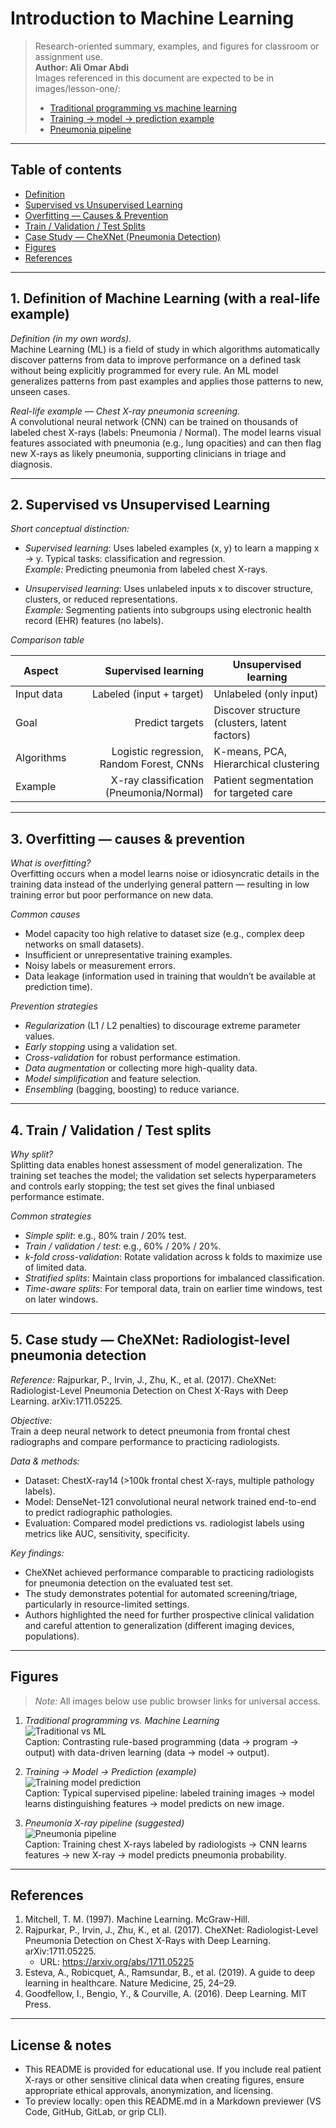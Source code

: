 # Introduction to Machine Learning

> Research-oriented summary, examples, and figures for classroom or assignment use.  
> **Author: Ali Omar Abdi**  
> Images referenced in this document are expected to be in images/lesson-one/:
> - [Traditional programming vs machine learning](https://upload.wikimedia.org/wikipedia/commons/5/51/Machine_learning_vs_traditional_programming.png)
> - [Training → model → prediction example](https://upload.wikimedia.org/wikipedia/commons/6/69/Cats_and_dogs_training_example.png)
> - [Pneumonia pipeline](https://upload.wikimedia.org/wikipedia/commons/8/8c/Pneumonia_Xray_ML_pipeline.png)

---

## Table of contents
- [Definition](#1-definition-of-machine-learning-with-a-real-life-example)
- [Supervised vs Unsupervised Learning](#2-supervised-vs-unsupervised-learning)
- [Overfitting — Causes & Prevention](#3-overfitting---causes--prevention)
- [Train / Validation / Test Splits](#4-train--validation--test-splits)
- [Case Study — CheXNet (Pneumonia Detection)](#5-case-study--chexnet-pneumonia-detection)
- [Figures](#figures)
- [References](#references)

---

## 1. Definition of Machine Learning (with a real-life example)

*Definition (in my own words).*  
Machine Learning (ML) is a field of study in which algorithms automatically discover patterns from data to improve performance on a defined task without being explicitly programmed for every rule. An ML model generalizes patterns from past examples and applies those patterns to new, unseen cases.

*Real-life example — Chest X-ray pneumonia screening.*  
A convolutional neural network (CNN) can be trained on thousands of labeled chest X-rays (labels: Pneumonia / Normal). The model learns visual features associated with pneumonia (e.g., lung opacities) and can then flag new X-rays as likely pneumonia, supporting clinicians in triage and diagnosis.

---

## 2. Supervised vs Unsupervised Learning

*Short conceptual distinction:*

- *Supervised learning*: Uses labeled examples (x, y) to learn a mapping x → y. Typical tasks: classification and regression.  
  *Example:* Predicting pneumonia from labeled chest X-rays.

- *Unsupervised learning*: Uses unlabeled inputs x to discover structure, clusters, or reduced representations.  
  *Example:* Segmenting patients into subgroups using electronic health record (EHR) features (no labels).

*Comparison table*

| Aspect | Supervised learning | Unsupervised learning |
|---|---:|---|
| Input data | Labeled (input + target) | Unlabeled (only input) |
| Goal | Predict targets | Discover structure (clusters, latent factors) |
| Algorithms | Logistic regression, Random Forest, CNNs | K-means, PCA, Hierarchical clustering |
| Example | X-ray classification (Pneumonia/Normal) | Patient segmentation for targeted care |

---

## 3. Overfitting — causes & prevention

*What is overfitting?*  
Overfitting occurs when a model learns noise or idiosyncratic details in the training data instead of the underlying general pattern — resulting in low training error but poor performance on new data.

*Common causes*
- Model capacity too high relative to dataset size (e.g., complex deep networks on small datasets).
- Insufficient or unrepresentative training examples.
- Noisy labels or measurement errors.
- Data leakage (information used in training that wouldn’t be available at prediction time).

*Prevention strategies*
- *Regularization* (L1 / L2 penalties) to discourage extreme parameter values.
- *Early stopping* using a validation set.
- *Cross-validation* for robust performance estimation.
- *Data augmentation* or collecting more high-quality data.
- *Model simplification* and feature selection.
- *Ensembling* (bagging, boosting) to reduce variance.

---

## 4. Train / Validation / Test splits

*Why split?*  
Splitting data enables honest assessment of model generalization. The training set teaches the model; the validation set selects hyperparameters and controls early stopping; the test set gives the final unbiased performance estimate.

*Common strategies*
- *Simple split*: e.g., 80% train / 20% test.
- *Train / validation / test*: e.g., 60% / 20% / 20%.
- *k-fold cross-validation*: Rotate validation across k folds to maximize use of limited data.
- *Stratified splits*: Maintain class proportions for imbalanced classification.
- *Time-aware splits*: For temporal data, train on earlier time windows, test on later windows.

---

## 5. Case study — CheXNet: Radiologist-level pneumonia detection

*Reference:* Rajpurkar, P., Irvin, J., Zhu, K., et al. (2017). CheXNet: Radiologist-Level Pneumonia Detection on Chest X-Rays with Deep Learning. arXiv:1711.05225.

*Objective:*  
Train a deep neural network to detect pneumonia from frontal chest radiographs and compare performance to practicing radiologists.

*Data & methods:*  
- Dataset: ChestX-ray14 (>100k frontal chest X-rays, multiple pathology labels).  
- Model: DenseNet-121 convolutional neural network trained end-to-end to predict radiographic pathologies.  
- Evaluation: Compared model predictions vs. radiologist labels using metrics like AUC, sensitivity, specificity.

*Key findings:*  
- CheXNet achieved performance comparable to practicing radiologists for pneumonia detection on the evaluated test set.  
- The study demonstrates potential for automated screening/triage, particularly in resource-limited settings.  
- Authors highlighted the need for further prospective clinical validation and careful attention to generalization (different imaging devices, populations).

---

## Figures

> *Note:* All images below use public browser links for universal access.

1. *Traditional programming vs. Machine Learning*  
   ![Traditional vs ML](https://upload.wikimedia.org/wikipedia/commons/5/51/Machine_learning_vs_traditional_programming.png)  
   Caption: Contrasting rule-based programming (data → program → output) with data-driven learning (data → model → output).

2. *Training → Model → Prediction (example)*  
   ![Training model prediction](https://upload.wikimedia.org/wikipedia/commons/6/69/Cats_and_dogs_training_example.png)  
   Caption: Typical supervised pipeline: labeled training images → model learns distinguishing features → model predicts on new image.

3. *Pneumonia X-ray pipeline (suggested)*  
   ![Pneumonia pipeline](https://upload.wikimedia.org/wikipedia/commons/8/8c/Pneumonia_Xray_ML_pipeline.png)  
   Caption: Training chest X-rays labeled by radiologists → CNN learns features → new X-ray → model predicts pneumonia probability.

---

## References

1. Mitchell, T. M. (1997). Machine Learning. McGraw-Hill.  
2. Rajpurkar, P., Irvin, J., Zhu, K., et al. (2017). CheXNet: Radiologist-Level Pneumonia Detection on Chest X-Rays with Deep Learning. arXiv:1711.05225.  
   - URL: https://arxiv.org/abs/1711.05225  
3. Esteva, A., Robicquet, A., Ramsundar, B., et al. (2019). A guide to deep learning in healthcare. Nature Medicine, 25, 24–29.  
4. Goodfellow, I., Bengio, Y., & Courville, A. (2016). Deep Learning. MIT Press.

---

## License & notes
- This README is provided for educational use. If you include real patient X-rays or other sensitive clinical data when creating figures, ensure appropriate ethical approvals, anonymization, and licensing.
- To preview locally: open this README.md in a Markdown previewer (VS Code, GitHub, GitLab, or grip CLI).